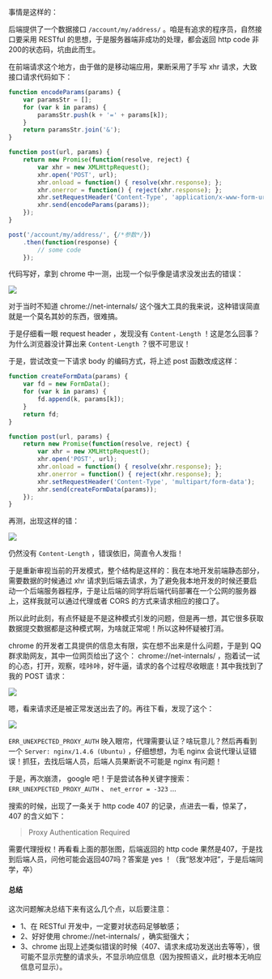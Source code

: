 事情是这样的：

后端提供了一个数据接口 `/account/my/address/` 。咱是有追求的程序员，自然接口要采用 RESTful 的思想，于是服务器端非成功的处理，都会返回 http code 非200的状态码，坑由此而生。

在前端请求这个地方，由于做的是移动端应用，果断采用了手写 xhr 请求，大致接口请求代码如下：

```js
function encodeParams(params) {
    var paramsStr = [];
    for (var k in params) {
        paramsStr.push(k + '=' + params[k]);
    }
    return paramsStr.join('&');
}

function post(url, params) {
    return new Promise(function(resolve, reject) {
        var xhr = new XMLHttpRequest();
        xhr.open('POST', url);
        xhr.onload = function() { resolve(xhr.response); };
        xhr.onerror = function() { reject(xhr.response); };
        xhr.setRequestHeader('Content-Type', 'application/x-www-form-urlencoded');
        xhr.send(encodeParams(params));
    });
}

post('/account/my/address/', {/*参数*/})
    .then(function(response) {
        // some code
    });
```


代码写好，拿到 chrome 中一测，出现一个似乎像是请求没发出去的错误：

![](https://github.com/yibuyisheng/blogs/blob/master/imgs/1.jpg?raw=true)

对于当时不知道 chrome://net-internals/ 这个强大工具的我来说，这种错误简直就是一个莫名其妙的东西，很难搞。

于是仔细看一眼 request header ，发现没有 `Content-Length` ！这是怎么回事？为什么浏览器没计算出来 `Content-Length` ？很不可思议！

于是，尝试改变一下请求 body 的编码方式，将上述 post 函数改成这样：

```js
function createFormData(params) {
    var fd = new FormData();
    for (var k in params) {
        fd.append(k, params[k]);
    }
    return fd;
}

function post(url, params) {
    return new Promise(function(resolve, reject) {
        var xhr = new XMLHttpRequest();
        xhr.open('POST', url);
        xhr.onload = function() { resolve(xhr.response); };
        xhr.onerror = function() { reject(xhr.response); };
        xhr.setRequestHeader('Content-Type', 'multipart/form-data');
        xhr.send(createFormData(params));
    });
}
```

再测，出现这样的错：

![](https://github.com/yibuyisheng/blogs/blob/master/imgs/2.jpg?raw=true)

仍然没有 `Content-Length` ，错误依旧，简直令人发指！

于是重新审视当前的开发模式，整个结构是这样的：我在本地开发前端静态部分，需要数据的时候通过 xhr 请求到后端去请求，为了避免我本地开发的时候还要启动一个后端服务器程序，于是让后端的同学将后端代码部署在一个公网的服务器上，这样我就可以通过代理或者 CORS 的方式来请求相应的接口了。

所以此时此刻，有点怀疑是不是这种模式引发的问题，但是再一想，其它很多获取数据提交数据都是这种模式啊，为啥就正常呢！所以这种怀疑被打消。

chrome 的开发者工具提供的信息太有限，实在想不出来是什么问题，于是到 QQ 群求助网友，其中一位网页给出了这个： chrome://net-internals/ ，抱着试一试的心态，打开，观察，哇咔咔，好牛逼，请求的各个过程尽收眼底！其中我找到了我的 POST 请求：

![](https://github.com/yibuyisheng/blogs/blob/master/imgs/3.jpg?raw=true)

嗯，看来请求还是被正常发送出去了的。再往下看，发现了这个：

![](https://github.com/yibuyisheng/blogs/blob/master/imgs/4.jpg?raw=true)

`ERR_UNEXPECTED_PROXY_AUTH` 映入眼帘，代理需要认证？啥玩意儿？然后再看到一个 `Server: nginx/1.4.6 (Ubuntu)` ，仔细想想，为毛 nginx 会说代理认证错误！抓狂，去找后端人员，后端人员果断说不可能是 nginx 有问题！

于是，再次崩溃， google 吧！于是尝试各种关键字搜索： `ERR_UNEXPECTED_PROXY_AUTH` 、 `net_error = -323` ...

搜索的时候，出现了一条关于 http code 407 的记录，点进去一看，惊呆了， 407 的含义如下：

> Proxy Authentication Required

需要代理授权！再看看上面的那张图，后端返回的 http code 果然是407，于是找到后端人员，问他可能会返回407吗？答案是 yes ！（我“怒发冲冠”，于是后端同学，卒）

#### 总结

这次问题解决总结下来有这么几个点，以后要注意：

* 1、在 RESTful 开发中，一定要对状态码足够敏感；
* 2、好好使用 chrome://net-internals/ ，确实挺强大；
* 3、chrome 出现上述类似错误的时候（407、请求未成功发送出去等等），很可能不显示完整的请求头，不显示响应信息（因为按照语义，此时根本无响应信息可显示）。


